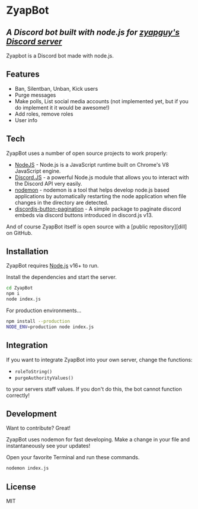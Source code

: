 # ZyapBot
## _A Discord bot built with node.js for [zyapguy's Discord server](https://discord.com/invite/F88Y97RygF)_

Zyapbot is a Discord bot made with node.js.

## Features

- Ban, Silentban, Unban, Kick users
- Purge messages
- Make polls, List social media accounts (not implemented yet, but if you do implement it it would be awesome!)
- Add roles, remove roles
- User info

## Tech

ZyapBot uses a number of open source projects to work properly:

- [NodeJS](https://nodejs.org/en/) - Node.js is a JavaScript runtime built on Chrome's V8 JavaScript engine.
- [Discord.JS](https://discord.js.org/) - a powerful Node.js module that allows you to interact with the Discord API very easily.
- [nodemon](https://www.npmjs.com/package/nodemon) - nodemon is a tool that helps develop node.js based applications by automatically restarting the node application when file changes in the directory are detected.
- [discordjs-button-pagination](https://www.npmjs.com/package/discordjs-button-pagination) - A simple package to paginate discord embeds via discord buttons introduced in discord.js v13.

And of course ZyapBot itself is open source with a [public repository][dill] on GitHub.

## Installation

ZyapBot requires [Node.js](https://nodejs.org/) v16+ to run.

Install the dependencies and start the server.

```sh
cd ZyapBot
npm i
node index.js
```

For production environments...

```sh
npm install --production
NODE_ENV=production node index.js
```

## Integration

If you want to integrate ZyapBot into your own server, change the functions:

- ```roleToString()```
- ```purgeAuthorityValues()```

to your servers staff values. If you don't do this, the bot cannot function correctly!

## Development

Want to contribute? Great!

ZyapBot uses nodemon for fast developing.
Make a change in your file and instantaneously see your updates!

Open your favorite Terminal and run these commands.

```sh
nodemon index.js
```

## License

MIT
